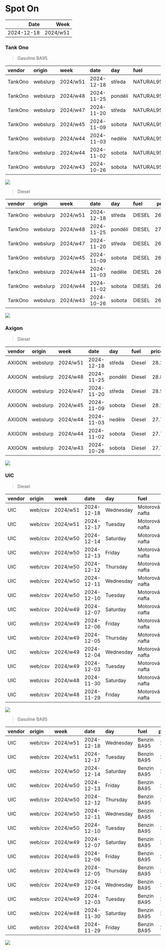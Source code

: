 Spot On
================

|       Date |     Week |
|-----------:|---------:|
| 2024-12-18 | 2024/w51 |

### Tank Ono

> Gasoline BA95

| vendor  | origin   | week     | date       | day     | fuel      | price | PriceVAT |
|:--------|:---------|:---------|:-----------|:--------|:----------|------:|---------:|
| TankOno | webslurp | 2024/w51 | 2024-12-18 | středa  | NATURAL95 | 27.69 |     33.5 |
| TankOno | webslurp | 2024/w48 | 2024-11-25 | pondělí | NATURAL95 | 27.69 |     33.5 |
| TankOno | webslurp | 2024/w47 | 2024-11-20 | středa  | NATURAL95 | 27.69 |     33.5 |
| TankOno | webslurp | 2024/w45 | 2024-11-09 | sobota  | NATURAL95 | 28.02 |     33.9 |
| TankOno | webslurp | 2024/w44 | 2024-11-03 | neděle  | NATURAL95 | 28.02 |     33.9 |
| TankOno | webslurp | 2024/w44 | 2024-11-02 | sobota  | NATURAL95 | 28.02 |     33.9 |
| TankOno | webslurp | 2024/w43 | 2024-10-26 | sobota  | NATURAL95 | 28.02 |     33.9 |

<img src="SpotOn_files/figure-gfm/tono-ba95-1.png" style="display: block; margin: auto auto auto 0;" />

> Diesel

| vendor  | origin   | week     | date       | day     | fuel   | price | PriceVAT |
|:--------|:---------|:---------|:-----------|:--------|:-------|------:|---------:|
| TankOno | webslurp | 2024/w51 | 2024-12-18 | středa  | DIESEL | 26.86 |     32.5 |
| TankOno | webslurp | 2024/w48 | 2024-11-25 | pondělí | DIESEL | 27.19 |     32.9 |
| TankOno | webslurp | 2024/w47 | 2024-11-20 | středa  | DIESEL | 26.86 |     32.5 |
| TankOno | webslurp | 2024/w45 | 2024-11-09 | sobota  | DIESEL | 26.36 |     31.9 |
| TankOno | webslurp | 2024/w44 | 2024-11-03 | neděle  | DIESEL | 26.36 |     31.9 |
| TankOno | webslurp | 2024/w44 | 2024-11-02 | sobota  | DIESEL | 26.36 |     31.9 |
| TankOno | webslurp | 2024/w43 | 2024-10-26 | sobota  | DIESEL | 26.36 |     31.9 |

<img src="SpotOn_files/figure-gfm/tono-diesel-1.png" style="display: block; margin: auto auto auto 0;" />

### Axigon

> Diesel

| vendor | origin   | week     | date       | day     | fuel   | price | PriceVAT |
|:-------|:---------|:---------|:-----------|:--------|:-------|------:|---------:|
| AXIGON | webslurp | 2024/w51 | 2024-12-18 | středa  | Diesel |  28.3 |     34.3 |
| AXIGON | webslurp | 2024/w48 | 2024-11-25 | pondělí | Diesel |  28.8 |     34.8 |
| AXIGON | webslurp | 2024/w47 | 2024-11-20 | středa  | Diesel |  28.5 |     34.5 |
| AXIGON | webslurp | 2024/w45 | 2024-11-09 | sobota  | Diesel |  28.1 |     34.0 |
| AXIGON | webslurp | 2024/w44 | 2024-11-03 | neděle  | Diesel |  27.7 |     33.6 |
| AXIGON | webslurp | 2024/w44 | 2024-11-02 | sobota  | Diesel |  27.7 |     33.6 |
| AXIGON | webslurp | 2024/w43 | 2024-10-26 | sobota  | Diesel |  27.7 |     33.5 |

<img src="SpotOn_files/figure-gfm/axigon-diesel-1.png" style="display: block; margin: auto auto auto 0;" />

### UIC

> Diesel

| vendor | origin  | week     | date       | day       | fuel           | price | priceVAT |
|:-------|:--------|:---------|:-----------|:----------|:---------------|------:|---------:|
| UIC    | web/csv | 2024/w51 | 2024-12-18 | Wednesday | Motorová nafta |  26.9 |     32.5 |
| UIC    | web/csv | 2024/w51 | 2024-12-17 | Tuesday   | Motorová nafta |  27.0 |     32.7 |
| UIC    | web/csv | 2024/w50 | 2024-12-14 | Saturday  | Motorová nafta |  26.8 |     32.4 |
| UIC    | web/csv | 2024/w50 | 2024-12-13 | Friday    | Motorová nafta |  26.7 |     32.3 |
| UIC    | web/csv | 2024/w50 | 2024-12-12 | Thursday  | Motorová nafta |  26.7 |     32.3 |
| UIC    | web/csv | 2024/w50 | 2024-12-11 | Wednesday | Motorová nafta |  26.6 |     32.2 |
| UIC    | web/csv | 2024/w50 | 2024-12-10 | Tuesday   | Motorová nafta |  26.5 |     32.1 |
| UIC    | web/csv | 2024/w49 | 2024-12-07 | Saturday  | Motorová nafta |  26.5 |     32.1 |
| UIC    | web/csv | 2024/w49 | 2024-12-06 | Friday    | Motorová nafta |  26.6 |     32.2 |
| UIC    | web/csv | 2024/w49 | 2024-12-05 | Thursday  | Motorová nafta |  26.9 |     32.5 |
| UIC    | web/csv | 2024/w49 | 2024-12-04 | Wednesday | Motorová nafta |  26.9 |     32.5 |
| UIC    | web/csv | 2024/w49 | 2024-12-03 | Tuesday   | Motorová nafta |  26.9 |     32.5 |
| UIC    | web/csv | 2024/w48 | 2024-11-30 | Saturday  | Motorová nafta |  26.9 |     32.5 |
| UIC    | web/csv | 2024/w48 | 2024-11-29 | Friday    | Motorová nafta |  26.9 |     32.5 |

<img src="SpotOn_files/figure-gfm/uic-diesel-1.png" style="display: block; margin: auto auto auto 0;" />

> Gasoline BA95

| vendor | origin  | week     | date       | day       | fuel        | price | priceVAT |
|:-------|:--------|:---------|:-----------|:----------|:------------|------:|---------:|
| UIC    | web/csv | 2024/w51 | 2024-12-18 | Wednesday | Benzin BA95 |  27.9 |     33.8 |
| UIC    | web/csv | 2024/w51 | 2024-12-17 | Tuesday   | Benzin BA95 |  27.9 |     33.8 |
| UIC    | web/csv | 2024/w50 | 2024-12-14 | Saturday  | Benzin BA95 |  27.8 |     33.6 |
| UIC    | web/csv | 2024/w50 | 2024-12-13 | Friday    | Benzin BA95 |  27.7 |     33.5 |
| UIC    | web/csv | 2024/w50 | 2024-12-12 | Thursday  | Benzin BA95 |  27.7 |     33.5 |
| UIC    | web/csv | 2024/w50 | 2024-12-11 | Wednesday | Benzin BA95 |  27.6 |     33.4 |
| UIC    | web/csv | 2024/w50 | 2024-12-10 | Tuesday   | Benzin BA95 |  27.5 |     33.3 |
| UIC    | web/csv | 2024/w49 | 2024-12-07 | Saturday  | Benzin BA95 |  27.4 |     33.2 |
| UIC    | web/csv | 2024/w49 | 2024-12-06 | Friday    | Benzin BA95 |  27.5 |     33.3 |
| UIC    | web/csv | 2024/w49 | 2024-12-05 | Thursday  | Benzin BA95 |  27.7 |     33.5 |
| UIC    | web/csv | 2024/w49 | 2024-12-04 | Wednesday | Benzin BA95 |  27.7 |     33.5 |
| UIC    | web/csv | 2024/w49 | 2024-12-03 | Tuesday   | Benzin BA95 |  27.6 |     33.4 |
| UIC    | web/csv | 2024/w48 | 2024-11-30 | Saturday  | Benzin BA95 |  27.7 |     33.5 |
| UIC    | web/csv | 2024/w48 | 2024-11-29 | Friday    | Benzin BA95 |  27.6 |     33.4 |

<img src="SpotOn_files/figure-gfm/uic-ba95-1.png" style="display: block; margin: auto auto auto 0;" />

